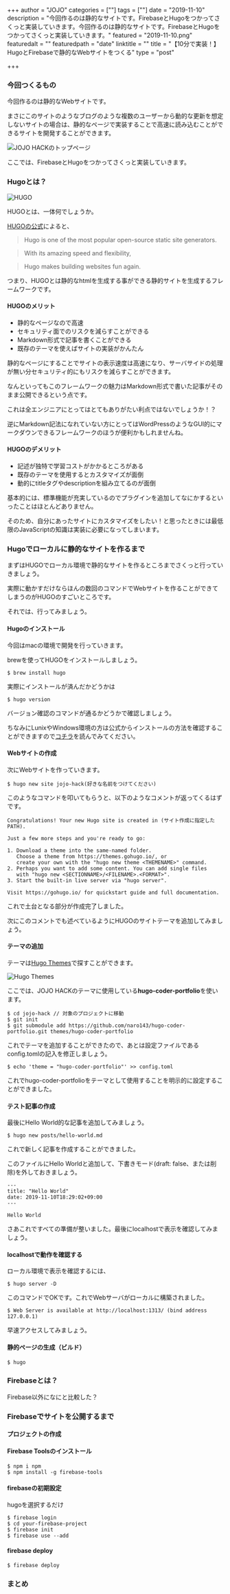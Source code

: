 +++
author = "JOJO"
categories = [""]
tags = [""]
date = "2019-11-10"
description = "今回作るのは静的なサイトです。FirebaseとHugoをつかってさくっと実装していきます。今回作るのは静的なサイトです。FirebaseとHugoをつかってさくっと実装していきます。"
featured = "2019-11-10.png"
featuredalt = ""
featuredpath = "date"
linktitle = ""
title = "【10分で実装！】HugoとFirebaseで静的なWebサイトをつくる"
type = "post"

+++

### 今回つくるもの
今回作るのは静的なWebサイトです。


まさにこのサイトのようなブログのような複数のユーザーから動的な更新を想定しないサイトの場合は、静的なページで実装することで高速に読み込むことができるサイトを開発することができます。


![JOJO HACKのトップページ](/images/2019/11/2019-11-10-p2.png)


ここでは、FirebaseとHugoをつかってさくっと実装していきます。


### Hugoとは？

![HUGO](/images/2019/11/2019-11-10-p3.png)


HUGOとは、一体何でしょうか。


[HUGOの公式](https://gohugo.io/)によると、


> Hugo is one of the most popular open-source static site generators.


> With its amazing speed and flexibility,


> Hugo makes building websites fun again.


つまり、HUGOとは静的なhtmlを生成する事ができる静的サイトを生成するフレームワークです。


#### HUGOのメリット
- 静的なページなので高速
- セキュリティ面でのリスクを減らすことができる
- Markdown形式で記事を書くことができる
- 既存のテーマを使えばサイトの実装がかんたん


静的なページにすることでサイトの表示速度は高速になり、サーバサイドの処理が無い分セキュリティ的にもリスクを減らすことができます。


なんといってもこのフレームワークの魅力はMarkdown形式で書いた記事がそのまま公開できるという点です。


これは全エンジニアにとってはとてもありがたい利点ではないでしょうか！？


逆にMarkdown記法になれていない方にとってはWordPressのようなGUI的にマークダウンできるフレームワークのほうが便利かもしれませんね。

#### HUGOのデメリット
- 記述が独特で学習コストがかかるところがある
- 既存のテーマを使用するとカスタマイズが面倒
- 動的にtitleタグやdescriptionを組み立てるのが面倒


基本的には、標準機能が充実しているのでプラグインを追加してなにかするといったことはほとんどありません。


そのため、自分にあったサイトにカスタマイズをしたい！と思ったときには最低限のJavaScriptの知識は実装に必要になってしまいます。

### Hugoでローカルに静的なサイトを作るまで

まずはHUGOでローカル環境で静的なサイトを作るところまでさくっと行っていきましょう。


実際に動かすだけならほんの数回のコマンドでWebサイトを作ることができてしまうのがHUGOのすごいところです。


それでは、行ってみましょう。


#### Hugoのインストール

今回はmacの環境で開発を行っていきます。


brewを使ってHUGOをインストールしましょう。

```
$ brew install hugo
```

実際にインストールが済んだかどうかは


```
$ hugo version
```

バージョン確認のコマンドが通るかどうかで確認しましょう。


ちなみにLunixやWindows環境の方は公式からインストールの方法を確認することができますので[コチラ](https://gohugo.io/getting-started/installing/)を読んでみてください。

#### Webサイトの作成
次にWebサイトを作っていきます。

```
$ hugo new site jojo-hack(好きな名前をつけてください)
```

このようなコマンドを叩いてもらうと、以下のようなコメントが返ってくるはずです。


```
Congratulations! Your new Hugo site is created in (サイト作成に指定したPATH).

Just a few more steps and you're ready to go:

1. Download a theme into the same-named folder.
   Choose a theme from https://themes.gohugo.io/, or
   create your own with the "hugo new theme <THEMENAME>" command.
2. Perhaps you want to add some content. You can add single files
   with "hugo new <SECTIONNAME>/<FILENAME>.<FORMAT>".
3. Start the built-in live server via "hugo server".

Visit https://gohugo.io/ for quickstart guide and full documentation.
```


これで土台となる部分が作成完了しました。


次にこのコメントでも述べているようにHUGOのサイトテーマを追加してみましょう。


#### テーマの追加

テーマは[Hugo Themes](https://themes.gohugo.io/)で探すことができます。


![Hugo Themes](/images/2019/11/2019-11-10-p4.png)


ここでは、JOJO HACKのテーマに使用している**hugo-coder-portfolio**を使います。

```
$ cd jojo-hack // 対象のプロジェクトに移動
$ git init
$ git submodule add https://github.com/naro143/hugo-coder-portfolio.git themes/hugo-coder-portfolio
```

これでテーマを追加することができたので、あとは設定ファイルであるconfig.tomlの記入を修正しましょう。

```
$ echo 'theme = "hugo-coder-portfolio"' >> config.toml
```

これでhugo-coder-portfolioをテーマとして使用することを明示的に設定することができました。

#### テスト記事の作成

最後にHello World的な記事を追加してみましょう。

```
$ hugo new posts/hello-world.md
```

これで新しく記事を作成することができました。


このファイルにHello Worldと追加して、下書きモード(draft: false、または削除)を外しておきましょう。


```
---
title: "Hello World"
date: 2019-11-10T18:29:02+09:00
---

Hello World
```

さあこれですべての準備が整いました。最後にlocalhostで表示を確認してみましょう。

#### localhostで動作を確認する

ローカル環境で表示を確認するには、

```
$ hugo server -D
```

このコマンドでOKです。これでWebサーバがローカルに構築されました。

```
$ Web Server is available at http://localhost:1313/ (bind address 127.0.0.1)
```


早速アクセスしてみましょう。

#### 静的ページの生成（ビルド）
```
$ hugo
```
### Firebaseとは？
Firebase以外になにと比較した？
### Firebaseでサイトを公開するまで
#### プロジェクトの作成
#### Firebase Toolsのインストール
```
$ npm i npm
$ npm install -g firebase-tools
```
#### firebaseの初期設定
hugoを選択するだけ
```
$ firebase login
$ cd your-firebase-project
$ firebase init
$ firebase use --add
```
#### firebase deploy
```
$ firebase deploy
```
### まとめ



